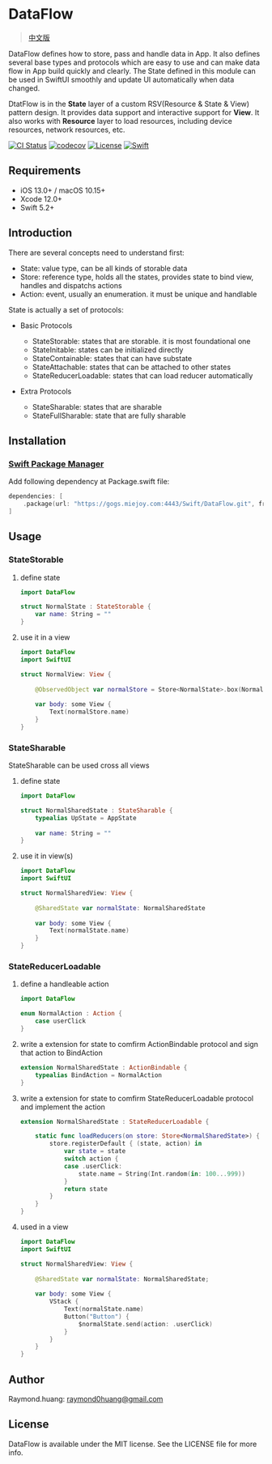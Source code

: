 # DataFlow

> [中文版](README.md)

DataFlow defines how to store, pass and handle data in App. It also defines several base types and protocols which are easy to use and can make data flow in App build quickly and clearly. The State defined in this module can be used in SwiftUI smoothly and update UI automatically when data changed.

DtatFlow is in the **State** layer of a custom RSV(Resource & State & View) pattern design. It provides data support and interactive support for **View**. It also works with **Resource** layer to load resources, including device resources, network resources, etc.

[![CI Status](https://app.travis-ci.com/miejoy/data-flow.svg?branch=main)](https://app.travis-ci.com/github/miejoy/data-flow)
[![codecov](https://codecov.io/gh/miejoy/data-flow/branch/main/graph/badge.svg)](https://codecov.io/gh/miejoy/data-flow)
[![License](https://img.shields.io/badge/license-MIT-brightgreen.svg)](LICENSE)
[![Swift](https://img.shields.io/badge/swift-5.2-brightgreen.svg)](https://swift.org)

## Requirements

- iOS 13.0+ / macOS 10.15+
- Xcode 12.0+
- Swift 5.2+

## Introduction

There are several concepts need to understand first:

- State: value type, can be all kinds of storable data
- Store: reference type, holds all the states, provides state to bind view, handles and dispatchs actions
- Action: event, usually an enumeration. it must be unique and handlable
  
State is actually a set of protocols:

- Basic Protocols
  - StateStorable: states that are storable. it is most foundational one
  - StateInitable: states can be initialized directly
  - StateContainable: states that can have substate
  - StateAttachable: states that can be attached to other states
  - StateReducerLoadable: states that can load reducer automatically
  
- Extra Protocols
  - StateSharable: states that are sharable
  - StateFullSharable: state that are fully sharable  

## Installation

### [Swift Package Manager](https://github.com/apple/swift-package-manager)

Add following dependency at Package.swift file:

```swift
dependencies: [
    .package(url: "https://gogs.miejoy.com:4443/Swift/DataFlow.git", from: "0.1.0"),
]
```

## Usage

### StateStorable

1. define state

    ```swift
    import DataFlow

    struct NormalState : StateStorable {
        var name: String = ""
    }
    ```

2. use it in a view

    ```swift
    import DataFlow
    import SwiftUI

    struct NormalView: View {
        
        @ObservedObject var normalStore = Store<NormalState>.box(NormalState())
        
        var body: some View {
            Text(normalStore.name)
        }
    }
    ```

### StateSharable

StateSharable can be used cross all views

1. define state

    ```swift
    import DataFlow

    struct NormalSharedState : StateSharable {
        typealias UpState = AppState
        
        var name: String = ""
    }
    ```

2. use it in view(s)

    ```swift
    import DataFlow
    import SwiftUI

    struct NormalSharedView: View {
        
        @SharedState var normalState: NormalSharedState
        
        var body: some View {
            Text(normalState.name)
        }
    }
    ```

### StateReducerLoadable

1. define a handleable action

    ```swift
    import DataFlow

    enum NormalAction : Action {
        case userClick
    }
    ```

2. write a extension for state to comfirm ActionBindable protocol and sign that action to BindAction

    ```swift
    extension NormalSharedState : ActionBindable {
        typealias BindAction = NormalAction
    }
    ```

3. write a extension for state to comfirm StateReducerLoadable protocol and implement the action

    ```swift
    extension NormalSharedState : StateReducerLoadable {

        static func loadReducers(on store: Store<NormalSharedState>) {
            store.registerDefault { (state, action) in
                var state = state
                switch action {
                case .userClick:
                    state.name = String(Int.random(in: 100...999))
                }
                return state
            }
        }
    }
    ```

4. used in a view

    ```swift
    import DataFlow
    import SwiftUI

    struct NormalSharedView: View {
        
        @SharedState var normalState: NormalSharedState;
        
        var body: some View {
            VStack {
                Text(normalState.name)
                Button("Button") {
                    $normalState.send(action: .userClick)
                }
            }
        }
    }
    ```

## Author

Raymond.huang: raymond0huang@gmail.com

## License

DataFlow is available under the MIT license. See the LICENSE file for more info.
